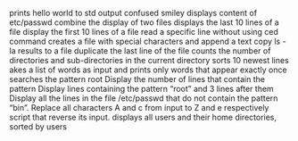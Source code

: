 prints hello world to std output
confused smiley
displays content of etc/passwd
combine the display of two files
displays the last 10 lines of a file
display the first 10 lines of a file
read a specific line without using ced command
creates a file with special characters and append a text
copy ls -la results to a file
duplicate the last line of the file
counts the number of directories and sub-directories in the current directory
sorts 10 newest lines
akes a list of words as input and prints only words that appear exactly once
searches the pattern root
Display the number of lines that contain the pattern
Display lines containing the pattern “root” and 3 lines after them
Display all the lines in the file /etc/passwd that do not contain the pattern “bin”.
Replace all characters A and c from input to Z and e respectively
script that reverse its input.
displays all users and their home directories, sorted by users
